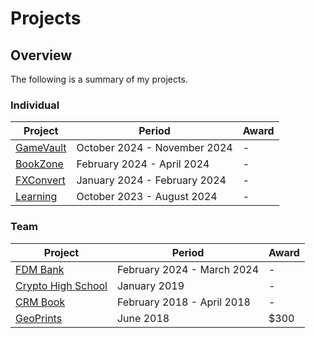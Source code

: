 # Projects

## Overview
The following is a summary of my projects.

### Individual
| Project                                           | Period                       | Award |
|---------------------------------------------------|------------------------------|-------|
| [GameVault](https://github.com/shumarb/gamevault) | October 2024 - November 2024 | -     |
| [BookZone](https://github.com/shumarb/bookzone)   | February 2024 - April 2024   | -     |
| [FXConvert](https://github.com/shumarb/fxconvert) | January 2024 - February 2024 | -     |
| [Learning](https://github.com/shumarb/learning)   | October 2023 - August 2024   | -     |

### Team
| Project                                                             | Period                     | Award |
|---------------------------------------------------------------------|----------------------------|-------|
| [FDM Bank](https://github.com/shumarb/fdmbank)                      | February 2024 - March 2024 | -     |
| [Crypto High School](https://github.com/shumarb/crypto-high-school) | January 2019		             | -     |
| [CRM Book](https://github.com/shumarb/cs2103)                       | February 2018 - April 2018 | -     |
| [GeoPrints](https://github.com/2018-MTC-dynamicoders/geoprints)     | June 2018 		               | $300  |
